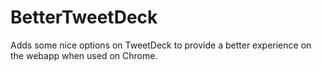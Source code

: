 BetterTweetDeck
===============

Adds some nice options on TweetDeck to provide a better experience on the webapp when used on Chrome.
